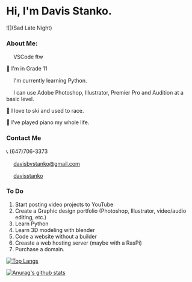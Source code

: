 # Hi, I'm Davis Stanko.
![](Sad Late Night)

### About Me:

<img height="15" width="15" src="https://simpleicons.org/icons/visualstudiocode.svg" /> VSCode ftw

🏫 I'm in Grade 11

<img height="15" width="15" src="https://simpleicons.org/icons/python.svg" /> I'm currently learning Python.

<img height="15" width="15" src="https://simpleicons.org/icons/adobe.svg" /> I can use Adobe Photoshop, Illustrator, Premier Pro and Audition at a basic level.

🎿 I love to ski and used to race.

🎹 I've played piano my whole life.

### Contact Me
📞 (647)706-3373

<img height="15" width="15" src="https://simpleicons.org/icons/gmail.svg" /> davisbvstanko@gmail.com

<img height="15" width="15" src="https://simpleicons.org/icons/instagram.svg" /> [davisstanko]

### To Do
1. Start posting video projects to YouTube
2. Create a Graphic design portfolio (Photoshop, Illustrator, video/audio editing, etc.)
3. Learn Python
4. Learn 3D modeling with blender
5. Code a website without a builder
6. Creaste a web hosting server (maybe with a RasPi)
7. Purchase a domain.

[![Top Langs](https://github-readme-stats.vercel.app/api/top-langs/?username=davisstanko&langs_count=10&layout=compact)](https://github.com/davisstanko/github-readme-stats)

[![Anurag's github stats](https://github-readme-stats.vercel.app/api?username=davisstanko)](https://github.com/davisstanko/github-readme-stats&count_private=true&show_icons=true)

[davisstanko]: https://instagram.com/davisstanko
